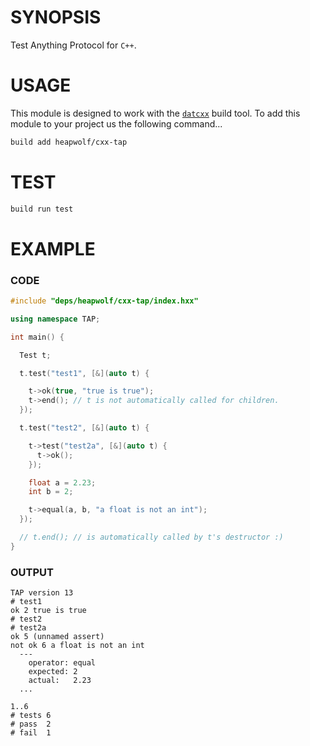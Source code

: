 # SYNOPSIS
Test Anything Protocol for `C++`.


# USAGE
This module is designed to work with the [`datcxx`][0] build tool. To add this
module to your project us the following command...

```bash
build add heapwolf/cxx-tap
```


# TEST

```bash
build run test
```


# EXAMPLE

### CODE

```c++
#include "deps/heapwolf/cxx-tap/index.hxx"

using namespace TAP;

int main() {

  Test t;

  t.test("test1", [&](auto t) {

    t->ok(true, "true is true");
    t->end(); // t is not automatically called for children.
  });

  t.test("test2", [&](auto t) {

    t->test("test2a", [&](auto t) {
      t->ok();
    });

    float a = 2.23;
    int b = 2;

    t->equal(a, b, "a float is not an int");
  });

  // t.end(); // is automatically called by t's destructor :)
}
```

### OUTPUT

```
TAP version 13
# test1
ok 2 true is true
# test2
# test2a
ok 5 (unnamed assert)
not ok 6 a float is not an int
  ---
    operator: equal
    expected: 2
    actual:   2.23
  ...

1..6
# tests 6
# pass  2
# fail  1
```

[0]:https://github.com/datcxx/build
